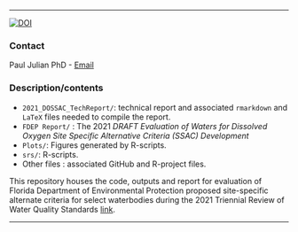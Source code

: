 ------------------------------------------------------------------------

[![DOI](https://zenodo.org/badge/367424623.svg)](https://zenodo.org/badge/latestdoi/367424623)

### Contact

Paul Julian PhD - [Email](mailto:pjulian@sccf.org)

### Description/contents

-   `2021_DOSSAC_TechReport/`: technical report and associated
    `rmarkdown` and `LaTeX` files needed to compile the report.
-   `FDEP Report/` : The 2021 *DRAFT Evaluation of Waters for Dissolved
    Oxygen Site Specific Alternative Criteria (SSAC) Development*
-   `Plots/`: Figures generated by R-scripts.  
-   `srs/`: R-scripts.
-   Other files : associated GitHub and R-project files.

This repository houses the code, outputs and report for evaluation of
Florida Department of Environmental Protection proposed site-specific
alternate criteria for select waterbodies during the 2021 Triennial
Review of Water Quality Standards
[link](https://floridadep.gov/dear/water-quality-standards/content/triennial-review-water-quality-standards).

------------------------------------------------------------------------
